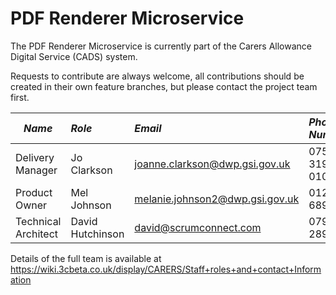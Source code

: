 PDF Renderer Microservice
=========================

The PDF Renderer Microservice is currently part of the Carers Allowance Digital Service (CADS) system.  

Requests to contribute are always welcome, all contributions should be created in their own feature branches, but please contact the project team first.

| *Name*             | *Role*          | *Email*                         | *Phone Number* | *Skype ID*           |
| ------------------ |:--------------- |:------------------------------- |:-------------- |:-------------------- |
| Delivery Manager   | Jo Clarkson     | joanne.clarkson@dwp.gsi.gov.uk  | 07557 319 010  | joanne.clarkson5     |
| Product Owner      | Mel Johnson     | melanie.johnson2@dwp.gsi.gov.uk | 01253 689524   | meljohns64           |
| Technical Architect| David Hutchinson| david@scrumconnect.com          | 07976 289029   | drh_elegantsolutions |

Details of the full team is available at https://wiki.3cbeta.co.uk/display/CARERS/Staff+roles+and+contact+Information

 

